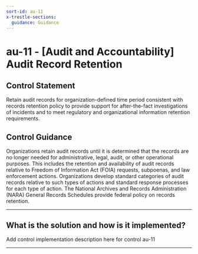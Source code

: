 ```yaml
---
sort-id: au-11
x-trestle-sections:
  guidance: Guidance
---
```


# au-11 - \[Audit and Accountability\] Audit Record Retention

## Control Statement

Retain audit records for organization-defined time period consistent with records retention policy to provide support for after-the-fact investigations of incidents and to meet regulatory and organizational information retention requirements.

## Control Guidance

Organizations retain audit records until it is determined that the records are no longer needed for administrative, legal, audit, or other operational purposes. This includes the retention and availability of audit records relative to Freedom of Information Act (FOIA) requests, subpoenas, and law enforcement actions. Organizations develop standard categories of audit records relative to such types of actions and standard response processes for each type of action. The National Archives and Records Administration (NARA) General Records Schedules provide federal policy on records retention.

______________________________________________________________________

## What is the solution and how is it implemented?

Add control implementation description here for control au-11

______________________________________________________________________
